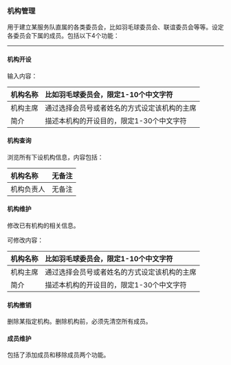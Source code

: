 ### 机构管理

用于建立某服务队直属的各类委员会，比如羽毛球委员会、联谊委员会等等。设定各委员会下属的成员。包括以下4个功能：

---

#### 机构开设

输入内容：

| 机构名称 | 比如羽毛球委员会，限定1-10个中文字符 |
| :--- | :--- |
| 机构主席 | 通过选择会员号或者姓名的方式设定该机构的主席 |
| 简介 | 描述本机构的开设目的，限定1-30个中文字符 |

#### 机构查询

浏览所有下设机构信息，内容包括：

| 机构名称 | 无备注 |
| :--- | :--- |
| 机构负责人 | 无备注 |

#### 机构维护

修改已有机构的相关信息。

可修改内容：

| 机构名称 | 比如羽毛球委员会，限定1-10个中文字符 |
| :--- | :--- |
| 机构主席 | 通过选择会员号或者姓名的方式设定该机构的主席 |
| 简介 | 描述本机构的开设目的，限定1-30个中文字符 |

#### 机构撤销

删除某指定机构。删除机构前，必须先清空所有成员。

#### 成员维护

包括了添加成员和移除成员两个功能。

